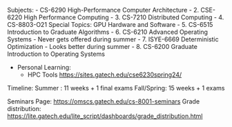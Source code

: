 Subjects:
	-  CS-6290  High-Performance Computer Architecture
	-  2.  CSE-6220  High Performance Computing
	-  3.  CS-7210  Distributed Computing
	-  4.  CS-8803-O21  Special Topics: GPU Hardware and Software
	-  5.  CS-6515  Introduction to Graduate Algorithms
	-  6.  CS-6210  Advanced Operating Systems
		- Never gets offered during summer
	-  7.  ISYE-6669  Deterministic Optimization
		- Looks better during summer
	-  8.  CS-6200  Graduate Introduction to Operating Systems

	
- Personal Learning:
	- HPC Tools https://sites.gatech.edu/cse6230spring24/

Timeline:
Summer    : 11 weeks + 1 final exams
Fall/Spring: 15 weeks + 1 exams


Seminars Page: https://omscs.gatech.edu/cs-8001-seminars
Grade distribution: https://lite.gatech.edu/lite_script/dashboards/grade_distribution.html

<!--stackedit_data:
eyJoaXN0b3J5IjpbLTkwMjA1NzU2NiwtOTQ0MjMzNTksMTE5ND
U0MTg1OF19
-->